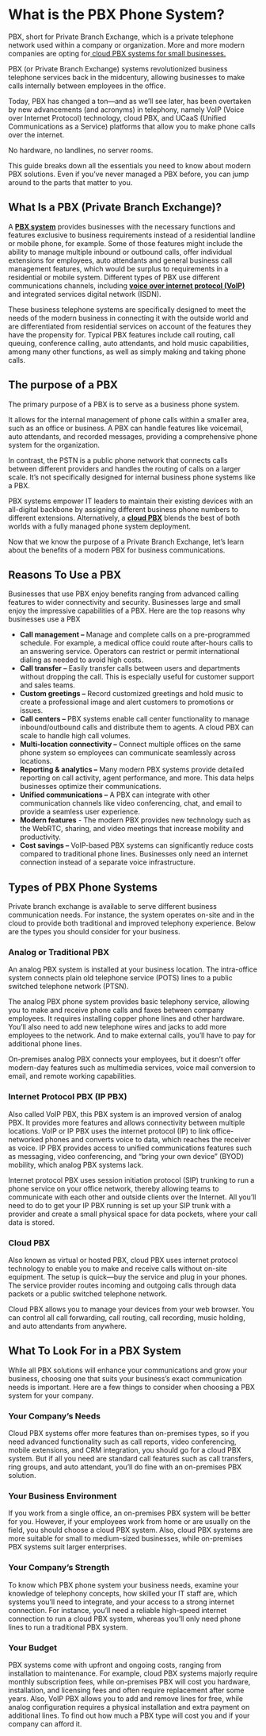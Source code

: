 # What is the PBX Phone System?

PBX, short for Private Branch Exchange, which is a private telephone network used within a company or organization. More and more modern companies are opting for[ cloud PBX systems for small businesses.](https://www.portsip.com/portsip-pbx)

PBX (or Private Branch Exchange) systems revolutionized business telephone services back in the midcentury, allowing businesses to make calls internally between employees in the office.

Today, PBX has changed a ton—and as we’ll see later, has been overtaken by new advancements (and acronyms) in telephony, namely VoIP (Voice over Internet Protocol) technology, cloud PBX, and UCaaS (Unified Communications as a Service) platforms that allow you to make phone calls over the internet.

No hardware, no landlines, no server rooms.

This guide breaks down all the essentials you need to know about modern PBX solutions. Even if you’ve never managed a PBX before, you can jump around to the parts that matter to you.

## What Is a PBX (Private Branch Exchange)?

A [**PBX system**](https://www.portsip.com/portsip-pbx) provides businesses with the necessary functions and features exclusive to business requirements instead of a residential landline or mobile phone, for example. Some of those features might include the ability to manage multiple inbound or outbound calls, offer individual extensions for employees, auto attendants and general business call management features, which would be surplus to requirements in a residential or mobile system. Different types of PBX use different communications channels, including [**voice over internet protocol (VoIP)**](https://en.wikipedia.org/wiki/Voice\_over\_IP) and integrated services digital network (ISDN).

These business telephone systems are specifically designed to meet the needs of the modern business in connecting it with the outside world and are differentiated from residential services on account of the features they have the propensity for. Typical PBX features include call routing, call queuing, conference calling, auto attendants, and hold music capabilities, among many other functions, as well as simply making and taking phone calls.

## The purpose of a PBX

The primary purpose of a PBX is to serve as a business phone system.

It allows for the internal management of phone calls within a smaller area, such as an office or business. A PBX can handle features like voicemail, auto attendants, and recorded messages, providing a comprehensive phone system for the organization.

In contrast, the PSTN is a public phone network that connects calls between different providers and handles the routing of calls on a larger scale. It’s not specifically designed for internal business phone systems like a PBX.

PBX systems empower IT leaders to maintain their existing devices with an all-digital backbone by assigning different business phone numbers to different extensions. Alternatively, a [**cloud PBX**](https://www.portsip.com/portsip-pbx) blends the best of both worlds with a fully managed phone system deployment.

Now that we know the purpose of a Private Branch Exchange, let’s learn about the benefits of a modern PBX for business communications.

## Reasons To Use a PBX

Businesses that use PBX enjoy benefits ranging from advanced calling features to wider connectivity and security. Businesses large and small enjoy the impressive capabilities of a PBX. Here are the top reasons why businesses use a PBX

* **Call management –** Manage and complete calls on a pre-programmed schedule. For example, a medical office could route after-hours calls to an answering service. Operators can restrict or permit international dialing as needed to avoid high costs.
* **Call transfer –** Easily transfer calls between users and departments without dropping the call. This is especially useful for customer support and sales teams.
* **Custom greetings –** Record customized greetings and hold music to create a professional image and alert customers to promotions or issues.
* **Call centers –** PBX systems enable call center functionality to manage inbound/outbound calls and distribute them to agents. A cloud PBX can scale to handle high call volumes.
* **Multi-location connectivity –** Connect multiple offices on the same phone system so employees can communicate seamlessly across locations.
* **Reporting & analytics –** Many modern PBX systems provide detailed reporting on call activity, agent performance, and more. This data helps businesses optimize their communications.
* **Unified communications –** A PBX can integrate with other communication channels like video conferencing, chat, and email to provide a seamless user experience.
* **Modern features** - The modern PBX provides new technology such as the WebRTC, sharing, and video meetings that increase mobility and productivity.
* **Cost savings –** VoIP-based PBX systems can significantly reduce costs compared to traditional phone lines. Businesses only need an internet connection instead of a separate voice infrastructure.

## Types of PBX Phone Systems <a href="#s4" id="s4"></a>

Private branch exchange is available to serve different business communication needs. For instance, the system operates on-site and in the cloud to provide both traditional and improved telephony experience. Below are the types you should consider for your business.

### Analog or Traditional PBX

An analog PBX system is installed at your business location. The intra-office system connects plain old telephone service (POTS) lines to a public switched telephone network (PTSN).

The analog PBX phone system provides basic telephony service, allowing you to make and receive phone calls and faxes between company employees. It requires installing copper phone lines and other hardware. You’ll also need to add new telephone wires and jacks to add more employees to the network. And to make external calls, you’ll have to pay for additional phone lines.

On-premises analog PBX connects your employees, but it doesn’t offer modern-day features such as multimedia services, voice mail conversion to email, and remote working capabilities.

### Internet Protocol PBX (IP PBX)

Also called VoIP PBX, this PBX system is an improved version of analog PBX. It provides more features and allows connectivity between multiple locations. VoIP or IP PBX uses the internet protocol (IP) to link office-networked phones and converts voice to data, which reaches the receiver as voice. IP PBX provides access to unified communications features such as messaging, video conferencing, and “bring your own device” (BYOD) mobility, which analog PBX systems lack.

Internet protocol PBX uses session initiation protocol (SIP) trunking to run a phone service on your office network, thereby allowing teams to communicate with each other and outside clients over the Internet. All you’ll need to do to get your IP PBX running is set up your SIP trunk with a provider and create a small physical space for data pockets, where your call data is stored.

### Cloud PBX

Also known as virtual or hosted PBX, cloud PBX uses internet protocol technology to enable you to make and receive calls without on-site equipment. The setup is quick—buy the service and plug in your phones. The service provider routes incoming and outgoing calls through data packets or a public switched telephone network.

Cloud PBX allows you to manage your devices from your web browser. You can control all call forwarding, call routing, call recording, music holding, and auto attendants from anywhere.

## What To Look For in a PBX System

While all PBX solutions will enhance your communications and grow your business, choosing one that suits your business’s exact communication needs is important. Here are a few things to consider when choosing a PBX system for your company.

### Your Company’s Needs

Cloud PBX systems offer more features than on-premises types, so if you need advanced functionality such as call reports, video conferencing, mobile extensions, and CRM integration, you should go for a cloud PBX system. But if all you need are standard call features such as call transfers, ring groups, and auto attendant, you’ll do fine with an on-premises PBX solution.

### Your Business Environment

If you work from a single office, an on-premises PBX system will be better for you. However, if your employees work from home or are usually on the field, you should choose a cloud PBX system. Also, cloud PBX systems are more suitable for small to medium-sized businesses, while on-premises PBX systems suit larger enterprises.

### Your Company’s Strength

To know which PBX phone system your business needs, examine your knowledge of telephony concepts, how skilled your IT staff are, which systems you’ll need to integrate, and your access to a strong internet connection. For instance, you’ll need a reliable high-speed internet connection to run a cloud PBX system, whereas you’ll only need phone lines to run a traditional PBX system.

### Your Budget

PBX systems come with upfront and ongoing costs, ranging from installation to maintenance. For example, cloud PBX systems majorly require monthly subscription fees, while on-premises PBX will cost you hardware, installation, and licensing fees and often require replacement after some years. Also, VoIP PBX allows you to add and remove lines for free, while analog configuration requires a physical installation and extra payment on additional lines. To find out how much a PBX type will cost you and if your company can afford it.



